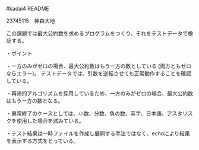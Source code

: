 #kadai4 README

23745115　神森大地

この課題では最大公約数を求めるプログラムをつくり、それをテストデータで検証する。

・ポイント

・一方のみがゼロの場合、最大公約数はもう一方の数としている (両方ともゼロならエラー)。 テストデータでは、引数を逆転させても正常動作することを確認している。

・再帰的アルゴリズムを採用しているため、一方のみがゼロの場合、最大公約数はもう一方の数となる。

・異常終了のケースとしては、小数、分数、負の数、英字、日本語、アスタリスクを使用した場合を試みている。

・テスト結果は一時ファイルを作成し展開する手法ではなく、echoにより結果を表示する方式をとっている。
